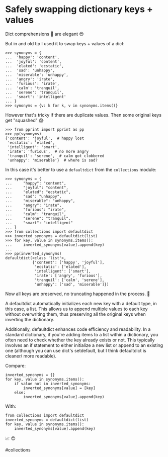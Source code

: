 # Safely swapping dictionary keys + values

Dict comprehensions 🐍 are elegant 😍

But in and old tip I used it to swap keys + values of a dict:

```
>>> synonyms = {
...  'happy': 'content',
...  'joyful': 'content',
...  'elated': 'ecstatic',
...  'sad': 'unhappy',
...  'miserable': 'unhappy',
...  'angry': 'irate',
...  'furious': 'irate',
...  'calm': 'tranquil',
...  'serene': 'tranquil',
...  'smart': 'intelligent'
... }
>>> synonyms = {v: k for k, v in synonyms.items()}
```

However that's tricky if there are duplicate values. Then some original keys get "squashed" 😱

```
>>> from pprint import pprint as pp
>>> pp(synonyms)
{'content': 'joyful',  # happy lost
 'ecstatic': 'elated',
 'intelligent': 'smart',
 'irate': 'furious',  # no more angry
 'tranquil': 'serene',  # calm got clobbered
 'unhappy': 'miserable'}  # where is sad?
```

In this case it's better to use a `defaultdict` from the `collections` module:

```
>>> synonyms = {
...     "happy": "content",
...     "joyful": "content",
...     "elated": "ecstatic",
...     "sad": "unhappy",
...     "miserable": "unhappy",
...     "angry": "irate",
...     "furious": "irate",
...     "calm": "tranquil",
...     "serene": "tranquil",
...     "smart": "intelligent"
... }
>>> from collections import defaultdict
>>> inverted_synonyms = defaultdict(list)
>>> for key, value in synonyms.items():
...     inverted_synonyms[value].append(key)
...
>>> pp(inverted_synonyms)
defaultdict(<class 'list'>,
            {'content': ['happy', 'joyful'],
             'ecstatic': ['elated'],
             'intelligent': ['smart'],
             'irate': ['angry', 'furious'],
             'tranquil': ['calm', 'serene'],
             'unhappy': ['sad', 'miserable']})
```

Now all keys are preserved, no truncating happened in the process. 🎉

A defaultdict automatically initializes each new key with a default type, in this case, a list. This allows us to append multiple values to each key without overwriting them, thus preserving all the original keys when inverting the dictionary.

Additionally, defaultdict enhances code efficiency and readability. In a standard dictionary, if you're adding items to a list within a dictionary, you often need to check whether the key already exists or not. This typically involves an if statement to either initialize a new list or append to an existing one (although you can use dict's setdefault, but I think defaultdict is cleaner/ more readable).

Compare:

```
inverted_synonyms = {}
for key, value in synonyms.items():
    if value not in inverted_synonyms:
        inverted_synonyms[value] = [key]
    else:
        inverted_synonyms[value].append(key)
```

With:

```
from collections import defaultdict
inverted_synonyms = defaultdict(list)
for key, value in synonyms.items():
    inverted_synonyms[value].append(key)
```

📈 😍

#collections
